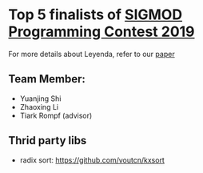 # Top 5 finalists of [SIGMOD Programming Contest 2019](https://twitter.com/sig2019contest)

For more details about Leyenda, refer to our [paper](/paper/leyenda.pdf)

## Team Member:
+ Yuanjing Shi
+ Zhaoxing Li
+ Tiark Rompf (advisor)

## Thrid party libs
- radix sort: https://github.com/voutcn/kxsort
